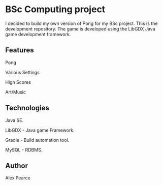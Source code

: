 

# BSc Computing project

I decided to build my own version of Pong for my BSc project. 
This is the development repository.
The game is developed using the LibGDX Java game development framework.

## Features

Pong

Various Settings

High Scores

Art/Music


## Technologies

Java SE.

LibGDX - Java game Framework.

Gradle - Build automation tool.

MySQL - RDBMS.

## Author

Alex Pearce
